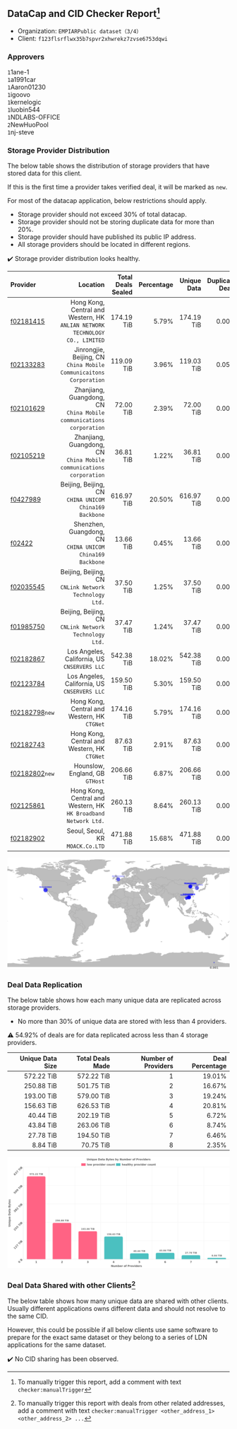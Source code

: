 ## DataCap and CID Checker Report[^1]
 - Organization: `EMPIARPublic dataset（3/4）`
 - Client: `f123flsrflwx35b7spvr2xhwrekz7zvse6753dqwi`
### Approvers
`1`1ane-1<br/>`1`a1991car<br/>`1`Aaron01230<br/>`1`igoovo<br/>`1`kernelogic<br/>`1`luobin544<br/>`1`NDLABS-OFFICE<br/>`2`NewHuoPool<br/>`1`nj-steve

### Storage Provider Distribution
The below table shows the distribution of storage providers that have stored data for this client.

If this is the first time a provider takes verified deal, it will be marked as `new`.

For most of the datacap application, below restrictions should apply.
 - Storage provider should not exceed 30% of total datacap.
 - Storage provider should not be storing duplicate data for more than 20%.
 - Storage provider should have published its public IP address.
 - All storage providers should be located in different regions.

✔️ Storage provider distribution looks healthy.

| Provider                                                    |                                                                        Location | Total Deals Sealed | Percentage | Unique Data | Duplicate Deals |
| :---------------------------------------------------------- | ------------------------------------------------------------------------------: | -----------------: | ---------: | ----------: | --------------: |
| [f02181415](https://filfox.info/en/address/f02181415)       | Hong Kong, Central and Western, HK<br/>`ANLIAN NETWORK TECHNOLOGY CO., LIMITED` |         174.19 TiB |      5.79% |  174.19 TiB |           0.00% |
| [f02133283](https://filfox.info/en/address/f02133283)       |           Jinrongjie, Beijing, CN<br/>`China Mobile Communicaitons Corporation` |         119.09 TiB |      3.96% |  119.03 TiB |           0.05% |
| [f02101629](https://filfox.info/en/address/f02101629)       |          Zhanjiang, Guangdong, CN<br/>`China Mobile communications corporation` |          72.00 TiB |      2.39% |   72.00 TiB |           0.00% |
| [f02105219](https://filfox.info/en/address/f02105219)       |          Zhanjiang, Guangdong, CN<br/>`China Mobile communications corporation` |          36.81 TiB |      1.22% |   36.81 TiB |           0.00% |
| [f0427989](https://filfox.info/en/address/f0427989)         |                       Beijing, Beijing, CN<br/>`CHINA UNICOM China169 Backbone` |         616.97 TiB |     20.50% |  616.97 TiB |           0.00% |
| [f02422](https://filfox.info/en/address/f02422)             |                    Shenzhen, Guangdong, CN<br/>`CHINA UNICOM China169 Backbone` |          13.66 TiB |      0.45% |   13.66 TiB |           0.00% |
| [f02035545](https://filfox.info/en/address/f02035545)       |                       Beijing, Beijing, CN<br/>`CNLink Network Technology Ltd.` |          37.50 TiB |      1.25% |   37.50 TiB |           0.00% |
| [f01985750](https://filfox.info/en/address/f01985750)       |                       Beijing, Beijing, CN<br/>`CNLink Network Technology Ltd.` |          37.47 TiB |      1.24% |   37.47 TiB |           0.00% |
| [f02182867](https://filfox.info/en/address/f02182867)       |                                 Los Angeles, California, US<br/>`CNSERVERS LLC` |         542.38 TiB |     18.02% |  542.38 TiB |           0.00% |
| [f02123784](https://filfox.info/en/address/f02123784)       |                                 Los Angeles, California, US<br/>`CNSERVERS LLC` |         159.50 TiB |      5.30% |  159.50 TiB |           0.00% |
| [f02182798](https://filfox.info/en/address/f02182798)`new`  |                                 Hong Kong, Central and Western, HK<br/>`CTGNet` |         174.16 TiB |      5.79% |  174.16 TiB |           0.00% |
| [f02182743](https://filfox.info/en/address/f02182743)       |                                 Hong Kong, Central and Western, HK<br/>`CTGNet` |          87.63 TiB |      2.91% |   87.63 TiB |           0.00% |
| [f02182802](https://filfox.info/en/address/f02182802)`new`  |                                              Hounslow, England, GB<br/>`GTHost` |         206.66 TiB |      6.87% |  206.66 TiB |           0.00% |
| [f02125861](https://filfox.info/en/address/f02125861)       |              Hong Kong, Central and Western, HK<br/>`HK Broadband Network Ltd.` |         260.13 TiB |      8.64% |  260.13 TiB |           0.00% |
| [f02182902](https://filfox.info/en/address/f02182902)       |                                             Seoul, Seoul, KR<br/>`MOACK.Co.LTD` |         471.88 TiB |     15.68% |  471.88 TiB |           0.00% |

<img src="https://raw.githubusercontent.com/data-preservation-programs/filplus-checker-assets/main/filecoin-project/filecoin-plus-large-datasets/issues/1848/1685537226749.png"/>

### Deal Data Replication
The below table shows how each many unique data are replicated across storage providers.

- No more than 30% of unique data are stored with less than 4 providers.

⚠️ 54.92% of deals are for data replicated across less than 4 storage providers.

| Unique Data Size | Total Deals Made | Number of Providers | Deal Percentage |
| ---------------: | ---------------: | ------------------: | --------------: |
|       572.22 TiB |       572.22 TiB |                   1 |          19.01% |
|       250.88 TiB |       501.75 TiB |                   2 |          16.67% |
|       193.00 TiB |       579.00 TiB |                   3 |          19.24% |
|       156.63 TiB |       626.53 TiB |                   4 |          20.81% |
|        40.44 TiB |       202.19 TiB |                   5 |           6.72% |
|        43.84 TiB |       263.06 TiB |                   6 |           8.74% |
|        27.78 TiB |       194.50 TiB |                   7 |           6.46% |
|         8.84 TiB |        70.75 TiB |                   8 |           2.35% |

<img src="https://raw.githubusercontent.com/data-preservation-programs/filplus-checker-assets/main/filecoin-project/filecoin-plus-large-datasets/issues/1848/1685537227419.png"/>

### Deal Data Shared with other Clients[^3]
The below table shows how many unique data are shared with other clients.
Usually different applications owns different data and should not resolve to the same CID.

However, this could be possible if all below clients use same software to prepare for the exact same dataset or they belong to a series of LDN applications for the same dataset.

✔️ No CID sharing has been observed.

[^1]: To manually trigger this report, add a comment with text `checker:manualTrigger`

[^2]: Deals from those addresses are combined into this report as they are specified with `checker:manualTrigger`

[^3]: To manually trigger this report with deals from other related addresses, add a comment with text `checker:manualTrigger <other_address_1> <other_address_2> ...`
